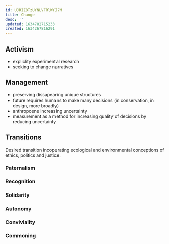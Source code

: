 ```yaml
---
id: UJRIZ8TzUYNLVFRlWYJ7M
title: Change
desc: ''
updated: 1634782715233
created: 1634267816291
---
```

## Activism 

- expliclity experimental research
- seeking to change narratives

## Management

- preserving dissapearing unique structures
- future requires humans to make many decisions (in conservation, in design, more broadly)
- anthropoene increasing uncertainty
- measurement as a method for increasing quality of decisions by reducing uncertainty

## Transitions
Desired transition incoperating ecological and environmental conceptions of ethics, politics and justice.
### Paternalism

### Recognition

### Solidarity

### Autonomy

### Conviviality

### Commoning
